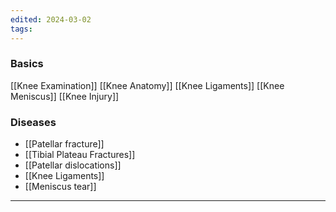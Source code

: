 ```yaml
---
edited: 2024-03-02
tags:
---
```

### Basics
[[Knee Examination]]
[[Knee Anatomy]]
[[Knee Ligaments]] 
[[Knee Meniscus]]
[[Knee Injury]] 

### Diseases
- [[Patellar fracture]]
- [[Tibial Plateau Fractures]]
- [[Patellar dislocations]]
- [[Knee Ligaments]] 
- [[Meniscus tear]] 
---



